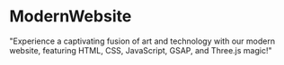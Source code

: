 # ModernWebsite
"Experience a captivating fusion of art and technology with our modern website, featuring HTML, CSS, JavaScript, GSAP, and Three.js magic!"
